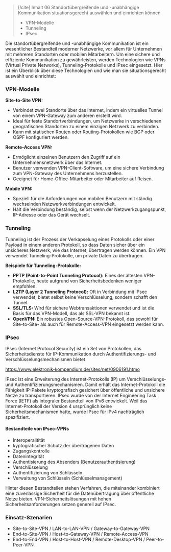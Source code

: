 
> [!cite] Inhalt
> 06 Standortübergreifende und -unabhängige Kommunikation situationsgerecht auswählen und einrichten können
> 
> - ﻿﻿VPN-Modelle
> - ﻿﻿Tunneling
> - ﻿﻿IPsec

Die standortübergreifende und -unabhängige Kommunikation ist ein wesentlicher Bestandteil moderner Netzwerke, vor allem für Unternehmen mit mehreren Standorten oder mobilen Mitarbeitern. Um eine sichere und effiziente Kommunikation zu gewährleisten, werden Technologien wie VPNs (Virtual Private Networks), Tunneling-Protokolle und IPsec eingesetzt. Hier ist ein Überblick über diese Technologien und wie man sie situationsgerecht auswählt und einrichtet:

### VPN-Modelle

**Site-to-Site VPN:**
- Verbindet zwei Standorte über das Internet, indem ein virtuelles Tunnel von einem VPN-Gateway zum anderen erstellt wird.
- Ideal für feste Standortverbindungen, um Netzwerke in verschiedenen geografischen Standorten zu einem einzigen Netzwerk zu verbinden.
- Kann mit statischen Routen oder Routing-Protokollen wie BGP oder OSPF konfiguriert werden.

**Remote-Access VPN:**
- Ermöglicht einzelnen Benutzern den Zugriff auf ein Unternehmensnetzwerk über das Internet.
- Benutzer verwenden VPN-Client-Software, um eine sichere Verbindung zum VPN-Gateway des Unternehmens herzustellen.
- Geeignet für Home-Office-Mitarbeiter oder Mitarbeiter auf Reisen.

**Mobile VPN:**
- Speziell für die Anforderungen von mobilen Benutzern mit ständig wechselnden Netzwerkverbindungen entwickelt.
- Hält die Verbindung beständig, selbst wenn der Netzwerkzugangspunkt, IP-Adresse oder das Gerät wechselt.

### Tunneling

Tunneling ist der Prozess der Verkapselung eines Protokolls oder einer Payload in einem anderen Protokoll, so dass Daten sicher über ein unsicheres Netzwerk, wie das Internet, übertragen werden können. Ein VPN verwendet Tunneling-Protokolle, um private Daten zu übertragen.

**Beispiele für Tunneling-Protokolle:**

- **PPTP (Point-to-Point Tunneling Protocol):** Eines der ältesten VPN-Protokolle, heute aufgrund von Sicherheitsbedenken weniger empfohlen.
- **L2TP (Layer 2 Tunneling Protocol):** Oft in Verbindung mit IPsec verwendet, bietet selbst keine Verschlüsselung, sondern schafft den Tunnel.
- **SSL/TLS:** Wird für sichere Webtransaktionen verwendet und ist die Basis für das VPN-Modell, das als SSL-VPN bekannt ist.
- **OpenVPN:** Ein robustes Open-Source-VPN-Protokoll, das sowohl für Site-to-Site- als auch für Remote-Access-VPN eingesetzt werden kann.

### IPsec

IPsec (Internet Protocol Security) ist ein Set von Protokollen, das Sicherheitsdienste für IP-Kommunikation durch Authentifizierungs- und Verschlüsselungsmechanismen bietet

https://www.elektronik-kompendium.de/sites/net/0906191.htmo

IPsec ist eine Erweiterung des Internet-Protokolls (IP) um Verschlüsselungs- und Authentifizierungsmechanismen. Damit erhält das Internet-Protokoll die Fähigkeit IP-Pakete kryptografisch gesichert über öffentliche und unsichere Netze zu transportieren. IPsec wurde von der Internet Engineering Task Force (IETF) als integraler Bestandteil von IPv6 entwickelt. Weil das Internet-Protokoll der Version 4 ursprünglich keine Sicherheitsmechanismen hatte, wurde IPsec für IPv4 nachträglich spezifiziert.

#### Bestandteile von IPsec-VPNs

- Interoperalitität
- kyptografischer Schutz der übertragenen Daten
- Zugangskontrolle
- Datenintegrität
- Authentisierung des Absenders (Benutzerauthentisierung)
- Verschlüsselung
- Authentifizierung von Schlüsseln
- Verwaltung von Schlüsseln (Schlüsselmanagement)

Hinter diesen Bestandteilen stehen Verfahren, die miteinander kombiniert eine zuverlässige Sicherheit für die Datenübertragung über öffentliche Netze bieten. VPN-Sicherheitslösungen mit hohen Sicherheitsanforderungen setzen generell auf IPsec.

### Einsatz-Szenarien

- Site-to-Site-VPN / LAN-to-LAN-VPN / Gateway-to-Gateway-VPN
- End-to-Site-VPN / Host-to-Gateway-VPN / Remote-Access-VPN
- End-to-End-VPN / Host-to-Host-VPN / Remote-Desktop-VPN / Peer-to-Peer-VPN